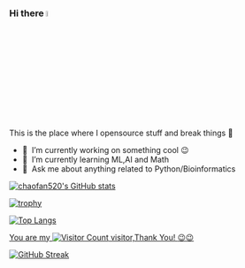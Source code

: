 ### Hi there <img src="https://media.giphy.com/media/hvRJCLFzcasrR4ia7z/giphy.gif" width="5%"></a>
This is the place where I opensource stuff and break things :rofl:

- 🔭 &nbsp;I’m currently working on something cool :wink:
- 🌱 &nbsp;I’m currently learning ML,AI and Math
- 💬 &nbsp;Ask me about anything related to Python/Bioinformatics

<a href="https://github.com/chaofan520">

![chaofan520's GitHub stats](https://github-readme-stats.vercel.app/api?username=chaofan520&show_icons=true&theme=gruvbox)

![trophy](https://github-profile-trophy.vercel.app/?username=chaofan520&row=2&column=3)

![Top Langs](https://github-readme-stats.vercel.app/api/top-langs/?username=chaofan520&layout=compact&theme=tokyonight)


You are my ![Visitor Count](https://profile-counter.glitch.me/chaofan520/count.svg) visitor,Thank You! :wink::wink:

  
![GitHub Streak](https://github-readme-streak-stats.herokuapp.com/?user=chaofan520)
